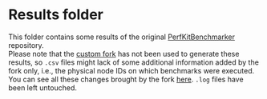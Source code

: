 # Results folder

This folder contains some results of the original [PerfKitBenchmarker](https://github.com/GoogleCloudPlatform/PerfKitBenchmarker) repository.\
Please note that the [custom fork](https://github.com/marcomicera/PerfKitBenchmarker) has not been used to generate these results, so `.csv` files might lack of some additional information added by the fork only, i.e., the physical node IDs on which benchmarks were executed.\
You can see all these changes brought by the fork [here](https://github.com/GoogleCloudPlatform/PerfKitBenchmarker/compare/master...marcomicera:master).
`.log` files have been left untouched.
